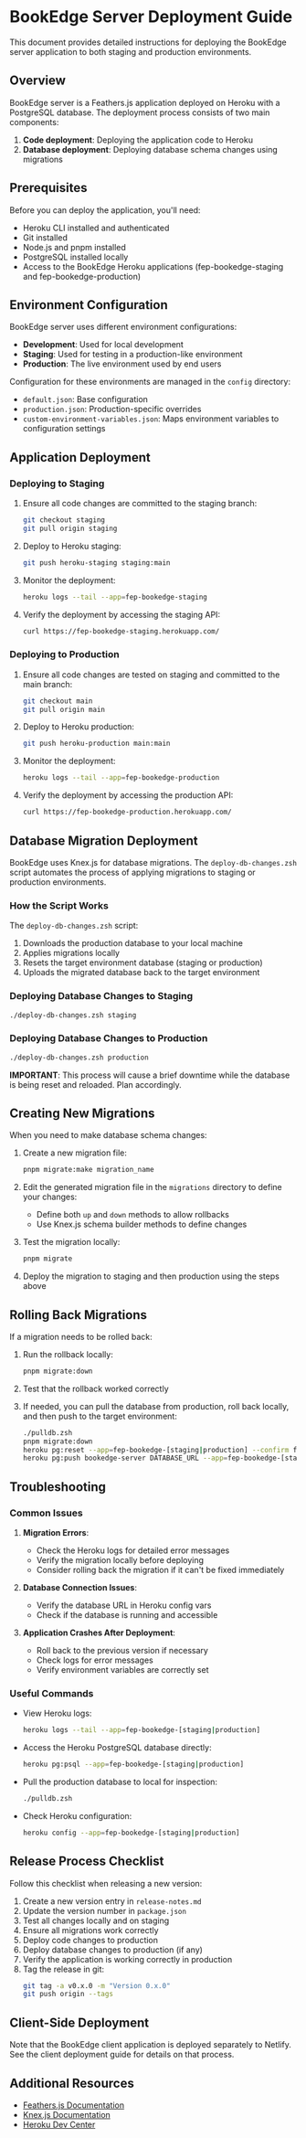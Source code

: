 # BookEdge Server Deployment Guide

This document provides detailed instructions for deploying the BookEdge server application to both staging and production environments.

## Overview

BookEdge server is a Feathers.js application deployed on Heroku with a PostgreSQL database. The deployment process consists of two main components:

1. **Code deployment**: Deploying the application code to Heroku
2. **Database deployment**: Deploying database schema changes using migrations

## Prerequisites

Before you can deploy the application, you'll need:

- Heroku CLI installed and authenticated
- Git installed
- Node.js and pnpm installed
- PostgreSQL installed locally
- Access to the BookEdge Heroku applications (fep-bookedge-staging and fep-bookedge-production)

## Environment Configuration

BookEdge server uses different environment configurations:

- **Development**: Used for local development
- **Staging**: Used for testing in a production-like environment
- **Production**: The live environment used by end users

Configuration for these environments are managed in the `config` directory:
- `default.json`: Base configuration
- `production.json`: Production-specific overrides
- `custom-environment-variables.json`: Maps environment variables to configuration settings

## Application Deployment

### Deploying to Staging

1. Ensure all code changes are committed to the staging branch:
   ```bash
   git checkout staging
   git pull origin staging
   ```

2. Deploy to Heroku staging:
   ```bash
   git push heroku-staging staging:main
   ```

3. Monitor the deployment:
   ```bash
   heroku logs --tail --app=fep-bookedge-staging
   ```

4. Verify the deployment by accessing the staging API:
   ```bash
   curl https://fep-bookedge-staging.herokuapp.com/
   ```

### Deploying to Production

1. Ensure all code changes are tested on staging and committed to the main branch:
   ```bash
   git checkout main
   git pull origin main
   ```

2. Deploy to Heroku production:
   ```bash
   git push heroku-production main:main
   ```

3. Monitor the deployment:
   ```bash
   heroku logs --tail --app=fep-bookedge-production
   ```

4. Verify the deployment by accessing the production API:
   ```bash
   curl https://fep-bookedge-production.herokuapp.com/
   ```

## Database Migration Deployment

BookEdge uses Knex.js for database migrations. The `deploy-db-changes.zsh` script automates the process of applying migrations to staging or production environments.

### How the Script Works

The `deploy-db-changes.zsh` script:
1. Downloads the production database to your local machine
2. Applies migrations locally
3. Resets the target environment database (staging or production)
4. Uploads the migrated database back to the target environment

### Deploying Database Changes to Staging

```bash
./deploy-db-changes.zsh staging
```

### Deploying Database Changes to Production

```bash
./deploy-db-changes.zsh production
```

**IMPORTANT**: This process will cause a brief downtime while the database is being reset and reloaded. Plan accordingly.

## Creating New Migrations

When you need to make database schema changes:

1. Create a new migration file:
   ```bash
   pnpm migrate:make migration_name
   ```

2. Edit the generated migration file in the `migrations` directory to define your changes:
   - Define both `up` and `down` methods to allow rollbacks
   - Use Knex.js schema builder methods to define changes

3. Test the migration locally:
   ```bash
   pnpm migrate
   ```

4. Deploy the migration to staging and then production using the steps above

## Rolling Back Migrations

If a migration needs to be rolled back:

1. Run the rollback locally:
   ```bash
   pnpm migrate:down
   ```

2. Test that the rollback worked correctly

3. If needed, you can pull the database from production, roll back locally, and then push to the target environment:
   ```bash
   ./pulldb.zsh
   pnpm migrate:down
   heroku pg:reset --app=fep-bookedge-[staging|production] --confirm fep-bookedge-[staging|production]
   heroku pg:push bookedge-server DATABASE_URL --app=fep-bookedge-[staging|production]
   ```

## Troubleshooting

### Common Issues

1. **Migration Errors**:
   - Check the Heroku logs for detailed error messages
   - Verify the migration locally before deploying
   - Consider rolling back the migration if it can't be fixed immediately

2. **Database Connection Issues**:
   - Verify the database URL in Heroku config vars
   - Check if the database is running and accessible

3. **Application Crashes After Deployment**:
   - Roll back to the previous version if necessary
   - Check logs for error messages
   - Verify environment variables are correctly set

### Useful Commands

- View Heroku logs:
  ```bash
  heroku logs --tail --app=fep-bookedge-[staging|production]
  ```

- Access the Heroku PostgreSQL database directly:
  ```bash
  heroku pg:psql --app=fep-bookedge-[staging|production]
  ```

- Pull the production database to local for inspection:
  ```bash
  ./pulldb.zsh
  ```

- Check Heroku configuration:
  ```bash
  heroku config --app=fep-bookedge-[staging|production]
  ```

## Release Process Checklist

Follow this checklist when releasing a new version:

1. Create a new version entry in `release-notes.md`
2. Update the version number in `package.json`
3. Test all changes locally and on staging
4. Ensure all migrations work correctly
5. Deploy code changes to production
6. Deploy database changes to production (if any)
7. Verify the application is working correctly in production
8. Tag the release in git:
   ```bash
   git tag -a v0.x.0 -m "Version 0.x.0"
   git push origin --tags
   ```

## Client-Side Deployment

Note that the BookEdge client application is deployed separately to Netlify. See the client deployment guide for details on that process.

## Additional Resources

- [Feathers.js Documentation](https://docs.feathersjs.com/)
- [Knex.js Documentation](https://knexjs.org/)
- [Heroku Dev Center](https://devcenter.heroku.com/)